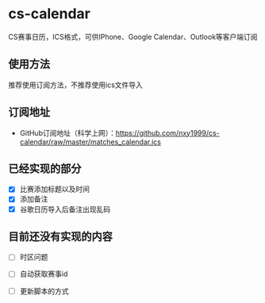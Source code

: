 # cs-calendar
CS赛事日历，ICS格式，可供IPhone、Google Calendar、Outlook等客户端订阅

## 使用方法
推荐使用订阅方法，不推荐使用ics文件导入

## 订阅地址
- GitHub订阅地址（科学上网）：https://github.com/nxy1999/cs-calendar/raw/master/matches_calendar.ics

## 已经实现的部分
- [x] 比赛添加标题以及时间
- [x] 添加备注
- [x] 谷歌日历导入后备注出现乱码

## 目前还没有实现的内容
- [ ] 时区问题
- [ ] 自动获取赛事id
- [ ] 更新脚本的方式


